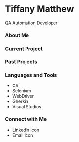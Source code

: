 <div>
  <h1>Tiffany Matthew</h1>
  <p>QA Automation Developer</p>
</div>

### About Me

### Current Project
### Past Projects
### Languages and Tools
- C#
- Selenium
- WebDriver
- Gherkin
- Visual Studios
### Connect with Me
- Linkedin icon
- Email icon
  




